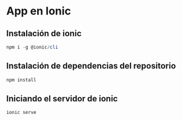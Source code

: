 # App en Ionic

## Instalación de ionic 
```powershell
npm i -g @ionic/cli
```
## Instalación de dependencias del repositorio
```powershell
npm install
```
## Iniciando el servidor de ionic
```powershell
ionic serve
```

